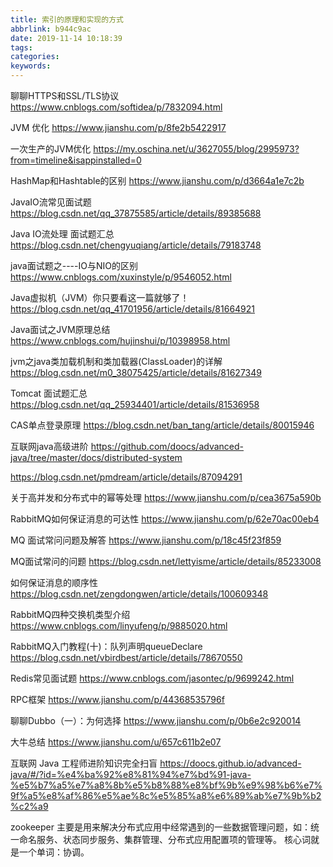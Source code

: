 ```yaml
---
title: 索引的原理和实现的方式
abbrlink: b944c9ac
date: 2019-11-14 10:18:39
tags:
categories:
keywords:
---
```

聊聊HTTPS和SSL/TLS协议
https://www.cnblogs.com/softidea/p/7832094.html

JVM 优化
https://www.jianshu.com/p/8fe2b5422917

一次生产的JVM优化
https://my.oschina.net/u/3627055/blog/2995973?from=timeline&isappinstalled=0

HashMap和Hashtable的区别
https://www.jianshu.com/p/d3664a1e7c2b

JavaIO流常见面试题
https://blog.csdn.net/qq_37875585/article/details/89385688

Java IO流处理 面试题汇总
https://blog.csdn.net/chengyuqiang/article/details/79183748

java面试题之----IO与NIO的区别
https://www.cnblogs.com/xuxinstyle/p/9546052.html

Java虚拟机（JVM）你只要看这一篇就够了！
https://blog.csdn.net/qq_41701956/article/details/81664921

Java面试之JVM原理总结
https://www.cnblogs.com/hujinshui/p/10398958.html

jvm之java类加载机制和类加载器(ClassLoader)的详解
https://blog.csdn.net/m0_38075425/article/details/81627349

Tomcat 面试题汇总
https://blog.csdn.net/qq_25934401/article/details/81536958

CAS单点登录原理
https://blog.csdn.net/ban_tang/article/details/80015946

互联网java高级进阶
https://github.com/doocs/advanced-java/tree/master/docs/distributed-system


https://blog.csdn.net/pmdream/article/details/87094291

关于高并发和分布式中的幂等处理
https://www.jianshu.com/p/cea3675a590b

RabbitMQ如何保证消息的可达性
https://www.jianshu.com/p/62e70ac00eb4

MQ 面试常问问题及解答
https://www.jianshu.com/p/18c45f23f859

MQ面试常问的问题
https://blog.csdn.net/lettyisme/article/details/85233008

如何保证消息的顺序性
https://blog.csdn.net/zengdongwen/article/details/100609348

RabbitMQ四种交换机类型介绍
https://www.cnblogs.com/linyufeng/p/9885020.html

RabbitMQ入门教程(十)：队列声明queueDeclare
https://blog.csdn.net/vbirdbest/article/details/78670550

Redis常见面试题
https://www.cnblogs.com/jasontec/p/9699242.html

RPC框架
https://www.jianshu.com/p/44368535796f

聊聊Dubbo（一）：为何选择 
https://www.jianshu.com/p/0b6e2c920014

大牛总结
https://www.jianshu.com/u/657c611b2e07


互联网 Java 工程师进阶知识完全扫盲
https://doocs.github.io/advanced-java/#/?id=%e4%ba%92%e8%81%94%e7%bd%91-java-%e5%b7%a5%e7%a8%8b%e5%b8%88%e8%bf%9b%e9%98%b6%e7%9f%a5%e8%af%86%e5%ae%8c%e5%85%a8%e6%89%ab%e7%9b%b2%c2%a9


zookeeper
主要是用来解决分布式应用中经常遇到的一些数据管理问题，如：统一命名服务、状态同步服务、集群管理、分布式应用配置项的管理等。
核心词就是一个单词：协调。
